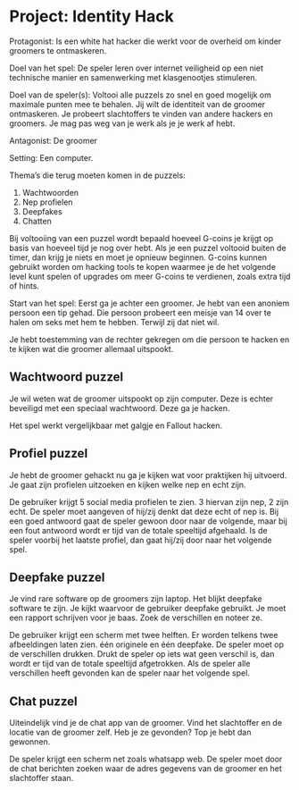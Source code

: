 # Project: Identity Hack

Protagonist: Is een white hat hacker die werkt voor de overheid om kinder groomers te ontmaskeren.

Doel van het spel: De speler leren over internet veiligheid op een niet technische manier en samenwerking met klasgenootjes stimuleren.

Doel van de speler(s): Voltooi alle puzzels zo snel en goed mogelijk om maximale punten mee te behalen. Jij wilt de identiteit van de groomer ontmaskeren. Je probeert slachtoffers te vinden van andere hackers en groomers. Je mag pas weg van je werk als je je werk af hebt.

Antagonist: De groomer

Setting: Een computer.

Thema’s die terug moeten komen in de puzzels:
1.	Wachtwoorden
2.	Nep profielen
3.	Deepfakes
4.	Chatten

Bij voltooiing van een puzzel wordt bepaald hoeveel G-coins je krijgt op basis van hoeveel tijd je nog over hebt. Als je een puzzel voltooid buiten de timer, dan krijg je niets en moet je opnieuw beginnen.
G-coins kunnen gebruikt worden om hacking tools te kopen waarmee je de het volgende level kunt spelen of upgrades om meer G-coins te verdienen, zoals extra tijd of hints.

Start van het spel: Eerst ga je achter een groomer. Je hebt van een anoniem persoon een tip gehad. Die persoon probeert een meisje van 14 over te halen om seks met hem te hebben. Terwijl zij dat niet wil.

Je hebt toestemming van de rechter gekregen om die persoon te hacken en te kijken wat die groomer allemaal uitspookt.
 
## Wachtwoord puzzel
Je wil weten wat de groomer uitspookt op zijn computer. Deze is
echter beveiligd met een speciaal wachtwoord. Deze ga je hacken.

Het spel werkt vergelijkbaar met galgje en Fallout hacken.

## Profiel puzzel
Je hebt de groomer gehackt nu ga je kijken wat voor praktijken hij uitvoerd. Je gaat zijn profielen uitzoeken en kijken welke nep en echt zijn.

De gebruiker krijgt 5 social media profielen te zien. 3 hiervan zijn nep, 2 zijn
echt. De speler moet aangeven of hij/zij denkt dat deze echt of nep is. Bij een
goed antwoord gaat de speler gewoon door naar de volgende, maar bij een
fout antwoord wordt er tijd van de totale speeltijd afgehaald. Is de speler
voorbij het laatste profiel, dan gaat hij/zij door naar het volgende spel.

## Deepfake puzzel
Je vind rare software op de groomers zijn laptop. Het blijkt deepfake software te zijn. Je kijkt waarvoor de gebruiker deepfake gebruikt. Je moet een rapport schrijven voor je baas. Zoek de verschillen en noteer ze.

De gebruiker krijgt een scherm met twee helften. Er worden telkens twee
afbeeldingen laten zien. één originele en één deepfake. De speler moet op de
verschillen drukken. Drukt de speler op iets wat geen verschil is, dan wordt er
tijd van de totale speeltijd afgetrokken. Als de speler alle verschillen heeft
gevonden kan de speler naar het volgende spel.

## Chat puzzel
Uiteindelijk vind je de chat app van de groomer. Vind het slachtoffer en de locatie van de groomer zelf. Heb je ze gevonden? Top je hebt dan gewonnen.

De speler krijgt een scherm net zoals whatsapp web. De speler moet door de
chat berichten zoeken waar de adres gegevens van de groomer en het
slachtoffer staan.
